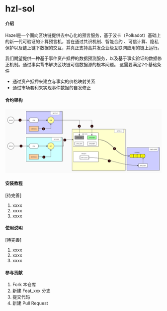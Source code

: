 # hzl-sol

#### 介绍
Hazel是一个面向区块链提供去中心化的预言服务，基于波卡（Polkadot）基础上的新一代可验证的计算预言机，旨在通过共识机制、智能合约 、可信计算、隐私保护以及链上链下数据的交互，并真正支持高并发企业级互联网应用的链上运行。 

我们期望提供一种基于事件资产抵押的数据预测服务，以及基于事实验证的数据修正机制。通过事实背书解决区块链可信数据源的根本问题。
这需要满足2个基础条件
* 通过资产抵押来建立与事实的价格映射关系
* 通过市场套利来实现事件数据的自发修正

#### 合约架构
![alt 合约架构图](./doc/hzl.jpg)

#### 安装教程
[待完善]
1.  xxxx
2.  xxxx
3.  xxxx

#### 使用说明
[待完善]
1.  xxxx
2.  xxxx
3.  xxxx

#### 参与贡献

1.  Fork 本仓库
2.  新建 Feat_xxx 分支
3.  提交代码
4.  新建 Pull Request

